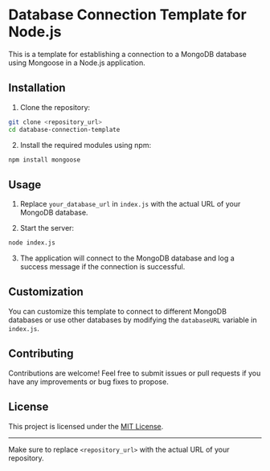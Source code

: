 
# Database Connection Template for Node.js

This is a template for establishing a connection to a MongoDB database using Mongoose in a Node.js application.

## Installation

1. Clone the repository:

```bash
git clone <repository_url>
cd database-connection-template
```

2. Install the required modules using npm:

```bash
npm install mongoose
```

## Usage

1. Replace `your_database_url` in `index.js` with the actual URL of your MongoDB database.

2. Start the server:

```bash
node index.js
```

3. The application will connect to the MongoDB database and log a success message if the connection is successful.

## Customization

You can customize this template to connect to different MongoDB databases or use other databases by modifying the `databaseURL` variable in `index.js`.

## Contributing

Contributions are welcome! Feel free to submit issues or pull requests if you have any improvements or bug fixes to propose.

## License

This project is licensed under the [MIT License](LICENSE).

---

Make sure to replace `<repository_url>` with the actual URL of your repository.
```
